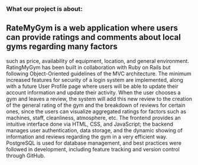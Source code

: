 ### **What our project is about:**

## RateMyGym is a web application where users can provide ratings and comments about local gyms regarding many factors
such as price, availability of equipment, location, and general environment. RatingMyGym has been built in collaboration
with Ruby on Rails but following Object-Oriented guidelines of the MVC architecture. The minimum increased features for 
security of a login system are implemented, along with a future User Profile page where users will be able to update their
 account information and update their activity. When the user chooses a gym and leaves a review, the system will add this
 new review to the creation of the general rating of the gym and the breakdown of reviews for certain ones, since the users
 can visualize aggregated ratings for factors such as machines, staff, cleanliness, atmosphere, etc. The frontend provides 
 an intuitive interface done via HTML, CSS, and JavaScript; the backend manages user authentication, data storage, and the
 dynamic showing of information and reviews regarding the gym in a very efficient way. PostgreSQL is used for database management, 
 and best practices were followed in development, including feature tracking and version control through GitHub.
